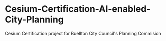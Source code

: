 # Cesium-Certification-AI-enabled-City-Planning
Cesium Certification project for Buellton City Council's Planning Commision
